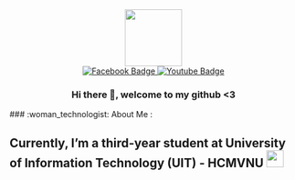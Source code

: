 <div id="header" align="center">
  <img src="https://media.giphy.com/media/M9gbBd9nbDrOTu1Mqx/giphy.gif" width="100"/>
  <div id="badges">
    <a href="https://www.facebook.com/thong.bachvanxuan/">
      <img src="https://img.shields.io/badge/Facebook-2f468a?style=for-the-badge&logo=facebook&logoColor=white" alt="Facebook Badge"/>
    </a>
    <a href="https://www.youtube.com/channel/UCvfX9o8mIazq2jnHP9dMqeg">
      <img src="https://img.shields.io/badge/Youtube-red?style=for-the-badge&logo=youtube&logoColor=white" alt="Youtube Badge"/>
    </a>
    
  </div>
  <img src="https://komarev.com/ghpvc/?username=Xu4nTh0ng&style=flat-square&color=blue" alt=""/>

  ### Hi there 👋, welcome to my github <3 
</div>
### :woman_technologist: About Me :

Currently, I’m a third-year student at University of Information Technology (UIT) - HCMVNU <img src="https://media.giphy.com/media/WUlplcMpOCEmTGBtBW/giphy.gif" width="30">
---
